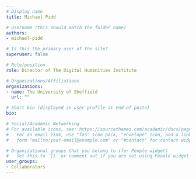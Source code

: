 ```yaml
---
# Display name
title: Michael Pidd

# Username (this should match the folder name)
authors:
- michael-pidd

# Is this the primary user of the site?
superuser: false

# Role/position
role: Director of The Digital Humanities Institute

# Organizations/Affiliations
organizations:
- name: The University of Sheffield
  url: ""

# Short bio (displayed in user profile at end of posts)
bio:

# Social/Academic Networking
# For available icons, see: https://sourcethemes.com/academic/docs/page-builder/#icons
#   For an email link, use "fas" icon pack, "envelope" icon, and a link in the
#   form "mailto:your-email@example.com" or "#contact" for contact widget.

# Organizational groups that you belong to (for People widget)
#   Set this to `[]` or comment out if you are not using People widget.
user_groups:
- Collaborators
---
```

